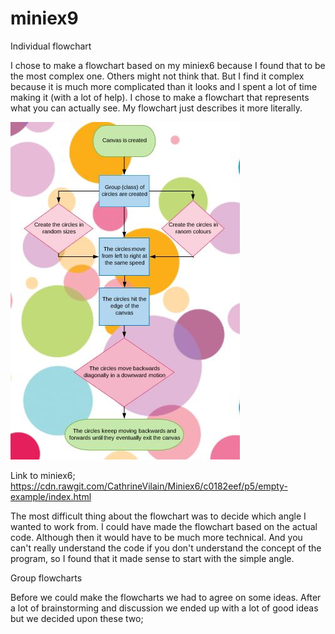# miniex9

Individual flowchart 

I chose to make a flowchart based on my miniex6  because I found that to be the most complex one. Others might not think that. But I find it complex because it is much more complicated than it looks and I spent a lot of time making it (with a lot of help). I chose to make a flowchart that represents what you can actually see. My flowchart just describes it more literally. 

![alt text](miniex9.JPG)

Link to miniex6; 
https://cdn.rawgit.com/CathrineVilain/Miniex6/c0182eef/p5/empty-example/index.html

The most difficult thing about the flowchart was to decide which angle I wanted to work from. I could have made the flowchart based on the actual code. Although then it would have to be much more technical. And you can't really understand the code if you don't understand the concept of the program, so I found that it made sense to start with the simple angle.  


Group flowcharts 

Before we could make the flowcharts we had to agree on some ideas. After a lot of brainstorming and discussion we ended up with a lot of good ideas but we decided upon these two; 



